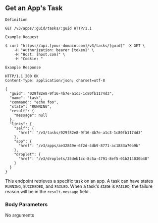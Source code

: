 ## Get an App's Task

```
Definition
```

```http
GET /v3/apps/:guid/tasks/:guid HTTP/1.1
```

```
Example Request
```

```shell
$ curl "https://api.[your-domain.com]/v3/tasks/[guid]" -X GET \
 	-H "Authorization: bearer [token]" \
 	-H "Host: [host.com]" \
 	-H "Cookie: "
```

```
Example Response
```

```http
HTTP/1.1 200 OK
Content-Type: application/json; charset=utf-8

{
  "guid": "029f82e8-9f16-4b7e-a1c3-1c80fb1174d3",
  "name": "task",
  "command": "echo foo",
  "state": "RUNNING",
  "result": {
    "message": null
  },
  "links": {
    "self": {
      "href": "/v3/tasks/029f82e8-9f16-4b7e-a1c3-1c80fb1174d3"
    },
    "app": {
      "href": "/v3/apps/ae32849e-6f2d-4db9-8771-ac1883a70b9b"
    },
    "droplet": {
      "href": "/v3/droplets/35deb1cc-8c5a-4791-8ef5-01b214030b48"
    }
  }
}
```

This endpoint retrieves a specific task on an app. A task can have states `RUNNING`, `SUCCEEDED`, and `FAILED`.
When a task's state is `FAILED`, the failure reason will be in the `result.message` field.

### Body Parameters

<p class='no-body-parameters-outer'>
  <span class='no-body-parameters-required'>
    No arguments
  </span>
</p>
